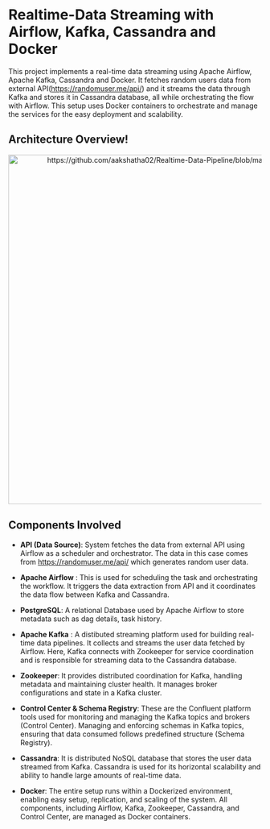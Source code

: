 # Realtime-Data Streaming with Airflow, Kafka, Cassandra and Docker

This project implements a real-time data streaming using Apache Airflow, Apache Kafka, Cassandra and Docker. It fetches random users data from external API(https://randomuser.me/api/) and it streams the data through Kafka and stores it in Cassandra database, all while orchestrating the flow with Airflow. This setup uses Docker containers to orchestrate and manage the services for the easy deployment and scalability.

## Architecture Overview!

<div align="center">
  <img width="694" alt="https://github.com/aakshatha02/Realtime-Data-Pipeline/blob/main/Architecture.png">
</div>

## Components Involved

- **API (Data Source)**: System fetches the data from external API using Airflow as a scheduler and orchestrator. The data in this case comes from https://randomuser.me/api/ which generates random user data.
  
- **Apache Airflow** : This is used for scheduling the task and orchestrating the workflow. It triggers the data extraction from API and it coordinates the data flow between Kafka and Cassandra.
  
- **PostgreSQL**: A relational Database used by Apache Airflow to store metadata such as dag details, task history.
  
- **Apache Kafka** : A distibuted streaming platform used for building real-time data pipelines. It collects and streams the user data fetched by Airflow. Here, Kafka connects with Zookeeper for service coordination and is responsible for streaming data to the Cassandra database.
  
- **Zookeeper**: It provides distributed coordination for Kafka, handling metadata and maintaining cluster health. It manages broker configurations and state in a Kafka cluster.
  
- **Control Center & Schema Registry**: These are the Confluent platform tools used for monitoring and managing the Kafka topics and brokers (Control Center). Managing and enforcing schemas in Kafka topics, ensuring that data consumed follows predefined structure (Schema Registry).
  
- **Cassandra**: It is distributed NoSQL database that stores the user data streamed from Kafka. Cassandra is used for its horizontal scalability and ability to handle large amounts of real-time data.
  
- **Docker**: The entire setup runs within a Dockerized environment, enabling easy setup, replication, and scaling of the system. All components, including Airflow, Kafka, Zookeeper, Cassandra, and Control Center, are managed as Docker containers.



